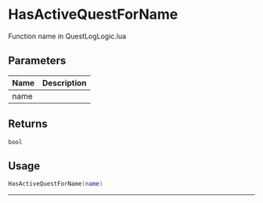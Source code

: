 # HasActiveQuestForName

Function name in QuestLogLogic.lua

## Parameters

| Name | Description |
| ---- | ----------- |
| name |             |

## Returns

`bool`

## Usage

```lua
HasActiveQuestForName(name)
```

---

